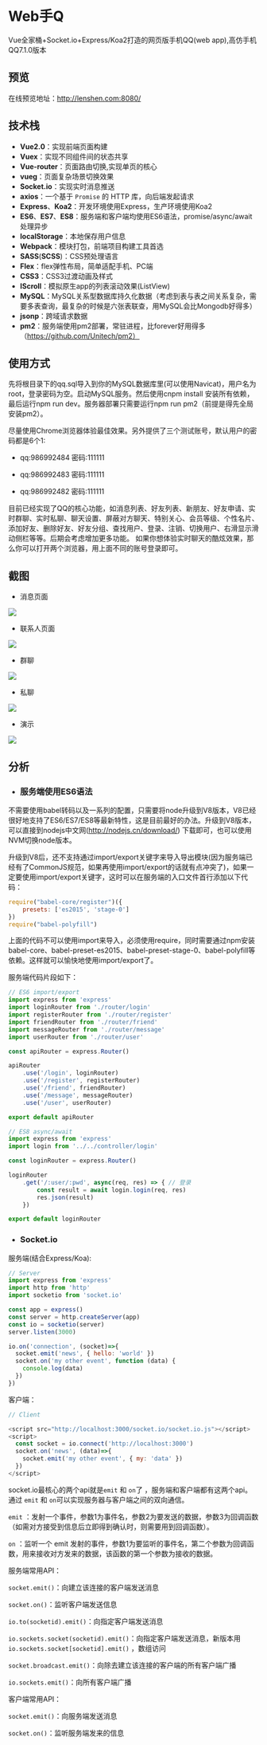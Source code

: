 # Web手Q

Vue全家桶+Socket.io+Express/Koa2打造的网页版手机QQ(web app),高仿手机QQ7.1.0版本

## 预览

在线预览地址：http://lenshen.com:8080/

## 技术栈
* **Vue2.0**：实现前端页面构建
* **Vuex**：实现不同组件间的状态共享
* **Vue-router**：页面路由切换,实现单页的核心
* **vueg**：页面复杂场景切换效果
* **Socket.io**：实现实时消息推送
* **axios**：一个基于 `Promise` 的 HTTP 库，向后端发起请求
* **Express**、**Koa2**：开发环境使用Express，生产环境使用Koa2
* **ES6**、**ES7**、**ES8**：服务端和客户端均使用ES6语法，promise/async/await 处理异步
* **localStorage**：本地保存用户信息
* **Webpack**：模块打包，前端项目构建工具首选
* **SASS**(**SCSS**)：CSS预处理语言
* **Flex**：flex弹性布局，简单适配手机、PC端
* **CSS3**：CSS3过渡动画及样式
* **IScroll**：模拟原生app的列表滚动效果(ListView)
* **MySQL**：MySQL关系型数据库持久化数据（考虑到表与表之间关系复杂，需要多表查询，最复杂的时候是六张表联查，用MySQL会比Mongodb好得多）
* **jsonp**：跨域请求数据
* **pm2**：服务端使用pm2部署，常驻进程，比forever好用得多（https://github.com/Unitech/pm2）

## 使用方式

先将根目录下的qq.sql导入到你的MySQL数据库里(可以使用Navicat)，用户名为root，登录密码为空。启动MySQL服务。然后使用cnpm install 安装所有依赖，最后运行npm run dev。服务器部署只需要运行npm run pm2（前提是得先全局安装pm2）。

尽量使用Chrome浏览器体验最佳效果。另外提供了三个测试账号，默认用户的密码都是6个1:

* qq:986992484  密码:111111

* qq:986992483  密码:111111

* qq:986992482  密码:111111

目前已经实现了QQ的核心功能，如消息列表、好友列表、新朋友、好友申请、实时群聊、实时私聊、聊天设置、屏蔽对方聊天、特别关心、会员等级、个性名片、添加好友、删除好友、好友分组、查找用户、登录、注销、切换用户、右滑显示滑动侧栏等等。后期会考虑增加更多功能。
如果你想体验实时聊天的酷炫效果，那么你可以打开两个浏览器，用上面不同的账号登录即可。

## 截图

* 消息页面

![](https://github.com/lensh/vue-qq/blob/master/screenshot/1.png)

* 联系人页面

![](https://github.com/lensh/vue-qq/blob/master/screenshot/2.png)

* 群聊

![](https://github.com/lensh/vue-qq/blob/master/screenshot/3.png)

* 私聊

![](https://github.com/lensh/vue-qq/blob/master/screenshot/4.png)

* 演示

![](https://github.com/lensh/vue-qq/blob/master/screenshot/5.gif)

## 分析

* ### 服务端使用ES6语法

不需要使用babel转码以及一系列的配置，只需要将node升级到V8版本，V8已经很好地支持了ES6/ES7/ES8等最新特性，这是目前最好的办法。升级到V8版本，可以直接到nodejs中文网(http://nodejs.cn/download/) 下载即可，也可以使用NVM切换node版本。

升级到V8后，还不支持通过import/export关键字来导入导出模块(因为服务端已经有了CommonJS规范，如果再使用import/export的话就有点冲突了)，如果一定要使用import/export关键字，这时可以在服务端的入口文件首行添加以下代码：

```javascript
require("babel-core/register")({
	presets: ['es2015', 'stage-0']
})
require("babel-polyfill")
```

上面的代码不可以使用import来导入，必须使用require，同时需要通过npm安装babel-core、babel-preset-es2015、babel-preset-stage-0、babel-polyfill等依赖。这样就可以愉快地使用import/export了。

服务端代码片段如下：

``` javascript
// ES6 import/export
import express from 'express'
import loginRouter from './router/login'
import registerRouter from './router/register'
import friendRouter from './router/friend'
import messageRouter from './router/message'
import userRouter from './router/user'

const apiRouter = express.Router()

apiRouter
	.use('/login', loginRouter)
	.use('/register', registerRouter)
	.use('/friend', friendRouter)
	.use('/message', messageRouter)
	.use('/user', userRouter)

export default apiRouter
```

``` javascript
// ES8 async/await
import express from 'express'
import login from '../../controller/login'

const loginRouter = express.Router()

loginRouter
	.get('/:user/:pwd', async(req, res) => { // 登录
		const result = await login.login(req, res)
		res.json(result)
	})

export default loginRouter
```

* ### Socket.io
服务端(结合Express/Koa):

```javascript
// Server
import express from 'express'
import http from 'http'
import socketio from 'socket.io'

const app = express()
const server = http.createServer(app)
const io = socketio(server)
server.listen(3000)

io.on('connection', (socket)=>{
  socket.emit('news', { hello: 'world' })
  socket.on('my other event', function (data) {
    console.log(data)
  })
})
```

客户端：

```javascript
// Client

<script src="http://localhost:3000/socket.io/socket.io.js"></script>
<script>
  const socket = io.connect('http://localhost:3000')
  socket.on('news', (data)=>{
    socket.emit('my other event', { my: 'data' })
  })
</script>
```

socket.io最核心的两个api就是`emit` 和 `on`了 ，服务端和客户端都有这两个api。通过 `emit` 和 `on`可以实现服务器与客户端之间的双向通信。

`emit` ：发射一个事件，参数1为事件名，参数2为要发送的数据，参数3为回调函数（如需对方接受到信息后立即得到确认时，则需要用到回调函数）。

`on` ：监听一个 emit 发射的事件，参数1为要监听的事件名，第二个参数为回调函数，用来接收对方发来的数据，该函数的第一个参数为接收的数据。

服务端常用API：

`socket.emit()`：向建立该连接的客户端发送消息

`socket.on()`：监听客户端发送信息

`io.to(socketid).emit()`：向指定客户端发送消息

`io.sockets.socket(socketid).emit()`：向指定客户端发送消息，新版本用`io.sockets.socket[socketid].emit()` ，数组访问

`socket.broadcast.emit()`：向除去建立该连接的客户端的所有客户端广播

`io.sockets.emit()`：向所有客户端广播

客户端常用API：

`socket.emit()`：向服务端发送消息

`socket.on()`：监听服务端发来的信息
